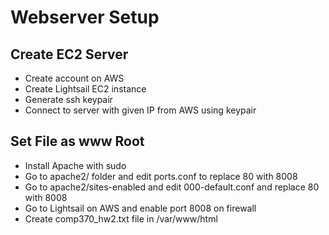 # Webserver Setup

## Create EC2 Server

- Create account on AWS
- Create Lightsail EC2 instance
- Generate ssh keypair
- Connect to server with given IP from AWS using keypair

## Set File as www Root

- Install Apache with sudo
- Go to apache2/ folder and edit ports.conf to replace 80 with 8008
- Go to apache2/sites-enabled and edit 000-default.conf and replace 80 with 8008
- Go to Lightsail on AWS and enable port 8008 on firewall
- Create comp370_hw2.txt file in /var/www/html
